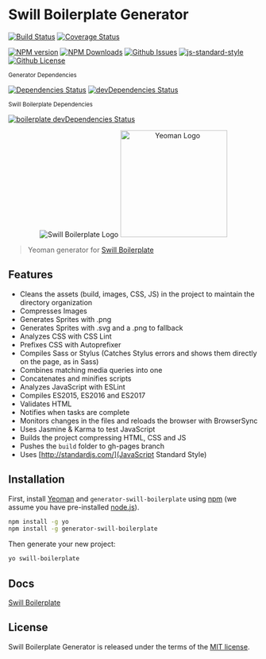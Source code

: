 # Swill Boilerplate Generator

[![Build Status](https://travis-ci.org/tiagoporto/generator-swill-boilerplate.svg)](https://travis-ci.org/tiagoporto/generator-swill-boilerplate)
[![Coverage Status](https://img.shields.io/coveralls/tiagoporto/generator-swill-boilerplate.svg)](https://coveralls.io/github/tiagoporto/generator-swill-boilerplate)

[![NPM version](https://badge.fury.io/js/generator-swill-boilerplate.svg)](https://npmjs.org/package/generator-swill-boilerplate)
[![NPM Downloads](https://img.shields.io/npm/dt/generator-swill-boilerplate.svg)](https://www.npmjs.com/package/generator-swill-boilerplate)
[![Github Issues](https://img.shields.io/github/issues/tiagoporto/generator-swill-boilerplate.svg)](https://github.com/tiagoporto/generator-swill-boilerplate/issues)
[![js-standard-style](https://img.shields.io/badge/code%20style-standard-brightgreen.svg)](http://standardjs.com)
[![Github License](https://img.shields.io/github/license/tiagoporto/generator-swill-boilerplate.svg)](https://raw.githubusercontent.com/tiagoporto/generator-swill-boilerplate/master/LICENSE)


<small>Generator Dependencies</small>

[![Dependencies Status](https://david-dm.org/tiagoporto/generator-swill-boilerplate.svg)](https://david-dm.org/tiagoporto/generator-swill-boilerplate)
[![devDependencies Status](https://david-dm.org/tiagoporto/generator-swill-boilerplate/dev-status.svg)](https://david-dm.org/tiagoporto/generator-swill-boilerplate?type=dev)

<small>Swill Boilerplate Dependencies</small>

[![boilerplate devDependencies Status](https://david-dm.org/tiagoporto/swillboilerplate.rocks/dev-status.svg)](https://david-dm.org/tiagoporto/swillboilerplate.rocks?type=dev)


<p align="center">
  <img src="http://tiagoporto.github.io/swillboilerplate.rocks/img/logos/logo.png" alt="Swill Boilerplate Logo">
  <img src="https://nerdsondotcom.files.wordpress.com/2013/03/yeoman-logo.png" alt="Yeoman Logo" height="215">
</p>

> Yeoman generator for [Swill Boilerplate](http://swillboilerplate.rocks)

## Features

* Cleans the assets (build, images, CSS, JS) in the project to maintain the directory organization
* Compresses Images
* Generates Sprites with .png
* Generates Sprites with .svg and a .png to fallback
* Analyzes CSS with CSS Lint
* Prefixes CSS with Autoprefixer
* Compiles Sass or Stylus (Catches Stylus errors and shows them directly on the page, as in Sass)
* Combines matching media queries into one
* Concatenates and minifies scripts
* Analyzes JavaScript with ESLint
* Compiles ES2015, ES2016 and ES2017
* Validates HTML
* Notifies when tasks are complete
* Monitors changes in the files and reloads the browser with BrowserSync
* Uses Jasmine & Karma to test JavaScript
* Builds the project compressing HTML, CSS and JS
* Pushes the `build` folder to gh-pages branch
* Uses [http://standardjs.com/](JavaScript Standard Style)

## Installation

First, install [Yeoman](http://yeoman.io) and `generator-swill-boilerplate` using [npm](https://www.npmjs.com/) (we assume you have pre-installed [node.js](https://nodejs.org/)).

```bash
npm install -g yo
npm install -g generator-swill-boilerplate
```

Then generate your new project:

```bash
yo swill-boilerplate
```


## Docs

[Swill Boilerplate](http://swillboilerplate.rocks)

## License

Swill Boilerplate Generator is released under the terms of the [MIT license](https://github.com/tiagoporto/generator-swill-boilerplate/blob/master/LICENSE).

